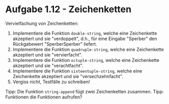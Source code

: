 # Aufgabe 1.12 - Zeichenketten

Vervielfachung von Zeichenketten:

1. Implementiere die Funktion `double-string`, welche eine Zeichenkette akzeptiert und sie "verdoppelt", d.h., für eine Eingabe "Sperber" den Rückgabewert "SperberSperber" liefert.
2. Implementiere die Funktion `quadruple-string`, welche eine Zeichenkette akzeptiert und sie "vervierfacht".
3. Implementiere die Funktion `octuple-string`, welche eine Zeichenkette akzeptiert und sie "verachtfacht".
4. Implementiere die Funktion `sixteentuple-string`, welche eine Zeichenkette akzeptiert und sie "versechzehnfacht".
5. Vergiss nicht, Testfälle zu schreiben!

Tipp: Die Funktion `string-append` fügt zwei Zeichenketten zusammen.
Tipp: Funktionen die Funktionen aufrufen?
